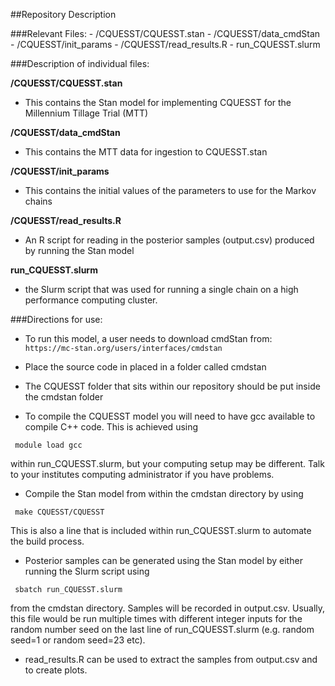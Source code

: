 ##Repository Description



###Relevant Files:
	- /CQUESST/CQUESST.stan
	- /CQUESST/data_cmdStan
	- /CQUESST/init_params
	- /CQUESST/read_results.R
	- run_CQUESST.slurm



###Description of individual files:

**/CQUESST/CQUESST.stan**
- This contains the Stan model for implementing CQUESST for the Millennium Tillage Trial (MTT)

**/CQUESST/data_cmdStan**
- This contains the MTT data for ingestion to CQUESST.stan

**/CQUESST/init_params**
- This contains the initial values of the parameters to use for the Markov chains
	
**/CQUESST/read_results.R**
- An R script for reading in the posterior samples (output.csv) produced by running the Stan model
	
**run_CQUESST.slurm**
- the Slurm script that was used for running a single chain on a high performance computing cluster.


###Directions for use:

- To run this model, a user needs to download cmdStan from: 
```  https://mc-stan.org/users/interfaces/cmdstan ``` 

- Place the source code in placed in a folder called cmdstan

- The CQUESST folder that sits within our repository should be put inside the cmdstan folder

- To compile the CQUESST model you will need to have gcc available to compile C++ code.  This is achieved using 

``` module load gcc``` 

within run_CQUESST.slurm, but your computing setup may be different.  Talk to your institutes computing administrator if you have problems.
  
- Compile the Stan model from within the cmdstan directory by using 

``` make CQUESST/CQUESST```  

This is also a line that is included within run_CQUESST.slurm to automate the build process.
  
- Posterior samples can be generated using the Stan model by either running the Slurm script using 

``` sbatch run_CQUESST.slurm``` 

from the cmdstan directory.  Samples will be recorded in output.csv. Usually, this file would be run multiple times with different integer inputs for the random number seed on the last line of run_CQUESST.slurm (e.g. random seed=1 or random seed=23 etc).
  
- read_results.R can be used to extract the samples from output.csv and to create plots.